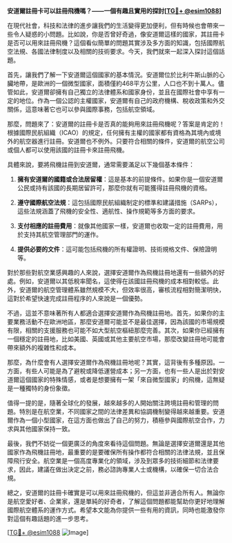 **安道爾註冊卡可以註冊飛機嗎？——一個有趣且實用的探討[[TG💪+ @esim1088](https://t.me/s/esim1088)]**

在現代社會，科技和法律的進步讓我們的生活變得更加便利，但有時候也會帶來一些令人疑惑的小問題。比如說，你是否曾好奇過，像安道爾這樣的國家，其註冊卡是否可以用來註冊飛機？這個看似簡單的問題其實涉及多方面的知識，包括國際航空法規、各國法律制度以及相關的技術要求。今天，我們就來一起深入探討這個話題。

首先，讓我們了解一下安道爾這個國家的基本情況。安道爾位於比利牛斯山脈的心臟地帶，是歐洲的一個微型國家，面積僅約468平方公里，人口也不到十萬人。儘管如此，安道爾卻擁有自己獨立的法律體系和國家身份，並且在國際社會中享有一定的地位。作為一個公認的主權國家，安道爾有自己的政府機構、稅收政策和外交關係，這意味著它也可以參與國際事務，包括航空領域。

那麼，問題來了：安道爾的註冊卡是否真的能夠用來註冊飛機呢？答案是肯定的！根據國際民航組織（ICAO）的規定，任何擁有主權的國家都有資格為其境內或境外的航空器進行註冊。安道爾也不例外。只要符合相關的條件，安道爾的航空公司或個人都可以使用該國的註冊卡來註冊飛機。

具體來說，要將飛機註冊到安道爾，通常需要滿足以下幾個基本條件：

1. **擁有安道爾的國籍或合法居留權**：這是基本的前提條件。如果你是一個安道爾公民或持有該國的長期居留許可，那麼你就有可能獲得註冊飛機的資格。
   
2. **遵守國際航空法規**：這包括國際民航組織制定的標準和建議措施（SARPs），這些法規涵蓋了飛機的安全性、適航性、操作規範等多方面的要求。

3. **支付相應的註冊費用**：就像其他國家一樣，安道爾也收取一定的註冊費用，用於支持其航空管理部門的運作。

4. **提供必要的文件**：這可能包括飛機的所有權證明、技術規格文件、保險證明等。

對於那些對航空業感興趣的人來說，選擇安道爾作為飛機註冊地還有一些額外的好處。例如，安道爾以其低稅率聞名，這使得在該國註冊飛機的成本相對較低。此外，安道爾的航空管理體系雖然規模不大，但效率很高，審核流程相對簡潔明快，這對於希望快速完成註冊程序的人來說是一個優勢。

不過，這並不意味著所有人都適合選擇安道爾作為飛機註冊地。首先，如果你的主要業務活動不在歐洲地區，那麼安道爾可能並不是最佳選擇，因為該國的市場規模有限，相關的支援服務也可能不如大型航空樞紐那麼完善。其次，如果你已經擁有一個穩定的註冊地，比如美國、英國或其他主要航空市場，那麼改變註冊地可能會帶來額外的複雜性和成本。

那麼，為什麼會有人選擇安道爾作為飛機註冊地呢？其實，這背後有多種原因。一方面，有些人可能是為了避稅或降低運營成本；另一方面，也有一些人是出於對安道爾這個國家的特殊情感，或者是想要擁有一架「來自微型國家」的飛機，這無疑是一種獨特的身份象徵。

值得一提的是，隨著全球化的發展，越來越多的人開始關注跨境註冊和管理的問題。特別是在航空業，不同國家之間的法律差異和協調機制變得越來越重要。安道爾作為一個小型國家，在這方面也做出了自己的努力，積極參與國際航空合作，力求與其他國家保持一致。

最後，我們不妨從一個更廣泛的角度來看待這個問題。無論是選擇安道爾還是其他國家作為飛機註冊地，最重要的是要確保所有操作都符合相關的法律法規，並且保障飛行安全。航空業是一個高度專業化的領域，涉及到眾多的技術細節和法律要求，因此，建議在做出決定之前，務必諮詢專業人士或機構，以確保一切合法合規。

總之，安道爾的註冊卡確實是可以用來註冊飛機的，但這並非適合所有人。無論你是航空愛好者、企業家，還是單純的好奇者，了解這個問題都能幫助你更好地理解國際航空體系的運作方式。希望本文能為你提供一些有用的資訊，同時也能激發你對這個有趣話題的進一步思考。

[[TG💪+ @esim1088](https://t.me/s/esim1088) ![Image](https://i.postimg.cc/4NQfJmqS/Snipaste-2025-05-13-00-14-12.png)]